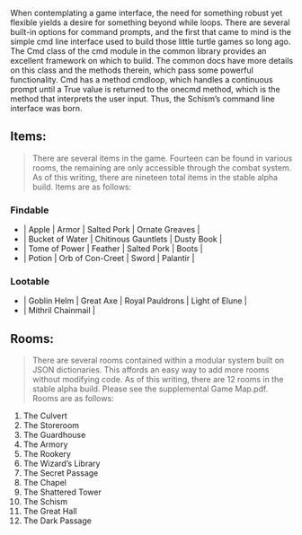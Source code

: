 When contemplating a game interface, the need for something robust yet flexible yields a desire for something beyond while loops. There are several built-in options for command prompts, and the first that came to mind is the simple cmd line interface used to build those little turtle games so long ago. The Cmd class of the cmd module in the common library provides an excellent framework on which to build. The common docs have more details on this class and the methods therein, which pass some powerful functionality. Cmd has a method cmdloop, which handles a continuous prompt until a True value is returned to the onecmd method, which is the method that interprets the user input. Thus, the Schism’s command line interface was born. 

## Items:
>There are several items in the game. Fourteen can be found in various rooms, the remaining are only accessible through the combat system. As of this writing, there are nineteen total items in the stable alpha build. Items are as follows:

### Findable
- | Apple | Armor | Salted Pork |  Ornate Greaves |
- | Bucket of Water | Chitinous Gauntlets | Dusty Book |
- | Tome of Power | Feather | Salted Pork | Boots |
- | Potion | Orb of Con-Creet | Sword | Palantir |

### Lootable
- | Goblin Helm | Great Axe | Royal Pauldrons | Light of Elune |
- | Mithril Chainmail |

## Rooms:
>There are several rooms contained within a modular system built on JSON dictionaries. This affords an easy way to add more rooms without modifying code. As of this writing, there are 12 rooms in the stable alpha build. Please see the supplemental Game Map.pdf. Rooms are as follows:

1. The Culvert
2. The Storeroom
3. The Guardhouse
4. The Armory
5. The Rookery
6. The Wizard’s Library
7. The Secret Passage
8. The Chapel
9. The Shattered Tower
10. The Schism
11. The Great Hall
12. The Dark Passage


